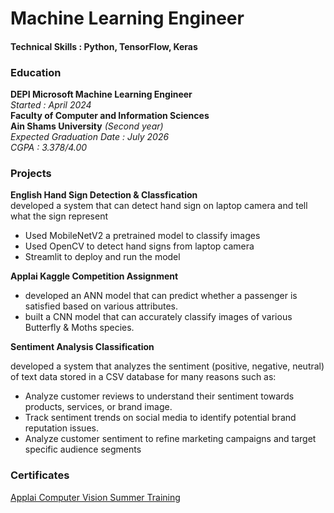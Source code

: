 # Machine Learning Engineer

#### Technical Skills : Python, TensorFlow, Keras

### Education 
**DEPI Microsoft Machine Learning Engineer**  
_Started : April 2024_  
**Faculty of Computer and Information Sciences**  
**Ain Shams University** _(Second year)_  
_Expected Graduation Date : July 2026_  
_CGPA : 3.378/4.00_

### Projects 
**English Hand Sign Detection & Classfication**  
  developed a system that can detect hand sign on laptop camera and tell what the sign represent
- Used MobileNetV2 a pretrained model to classify images
- Used OpenCV to detect hand signs from laptop camera
- Streamlit to deploy and run the model
  
**Applai Kaggle Competition Assignment** 
- developed an ANN model that can predict whether a passenger is satisfied based on various attributes.
- built a CNN model that can accurately classify images of various Butterfly & Moths species.

**Sentiment Analysis Classification**  

  developed a system that analyzes the sentiment (positive, negative, neutral) of text data stored in a CSV database for many reasons such as:
- Analyze customer reviews to understand their sentiment towards products, services, or brand image.
- Track sentiment trends on social media to identify potential brand reputation issues.
- Analyze customer sentiment to refine marketing campaigns and target specific audience segments
  
### Certificates
[Applai Computer Vision Summer Training](https://drive.google.com/file/d/1HigKwvrDPaBoMf1FfnzEjSBXe_mPyiok/view?usp=drive_link)
